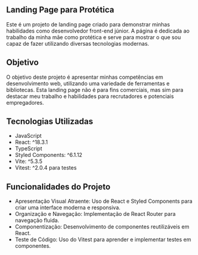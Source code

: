 ## Landing Page para Protética
Este é um projeto de landing page criado para demonstrar minhas habilidades como desenvolvedor front-end júnior. A página é dedicada ao trabalho da minha mãe como protética e serve para mostrar o que sou capaz de fazer utilizando diversas tecnologias modernas.

## Objetivo
O objetivo deste projeto é apresentar minhas competências em desenvolvimento web, utilizando uma variedade de ferramentas e bibliotecas. Esta landing page não é para fins comerciais, mas sim para destacar meu trabalho e habilidades para recrutadores e potenciais empregadores.

## Tecnologias Utilizadas
* JavaScript
* React: ^18.3.1
* TypeScript
* Styled Components: ^6.1.12
* Vite: ^5.3.5
* Vitest: ^2.0.4 para testes
## Funcionalidades do Projeto
* Apresentação Visual Atraente: Uso de React e Styled Components para criar uma interface moderna e responsiva.
* Organização e Navegação: Implementação de React Router para navegação fluida.
* Componentização: Desenvolvimento de componentes reutilizáveis em React.
* Teste de Código: Uso do Vitest para aprender e implementar testes em componentes.
